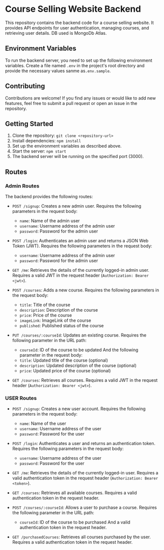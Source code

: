 # Course Selling Website Backend

This repository contains the backend code for a course selling website. It provides API endpoints for user authentication, managing courses, and retrieving user details.
DB used is MongoDb Atlas.
## Environment Variables

To run the backend server, you need to set up the following environment variables. Create a file named `.env` in the project's root directory and provide the necessary values sanme as`.env.sample`.

## Contributing

Contributions are welcome! If you find any issues or would like to add new features, feel free to submit a pull request or open an issue in the repository.

## Getting Started

1. Clone the repository: `git clone <repository-url>`
2. Install dependencies: `npm install`
3. Set up the environment variables as described above.
4. Start the server: `npm start`
5. The backend server will be running on the specified port (3000).

## Routes

### Admin Routes

The backend provides the following routes:

- `POST /signup`: Creates a new admin user. Requires the following parameters in the request body:
  - `name`: Name of the admin user
  - `username`: Username address of the admin user
  - `password`: Password for the admin user

- `POST /login`: Authenticates an admin user and returns a JSON Web Token (JWT). Requires the following parameters in the request body:
  - `username`: Username address of the admin user
  - `password`: Password for the admin user

- `GET /me`: Retrieves the details of the currently logged-in admin user. Requires a valid JWT in the request header (`Authorization: Bearer <jwt>`).

- `POST /courses`: Adds a new course. Requires the following parameters in the request body:
  - `title`: Title of the course
  - `description`: Description of the course
  - `price`: Price of the course
  - `imageLink`: ImageLink of the course
  - `published`: Published status of the course

- `PUT /courses/:courseId`: Updates an existing course. Requires the following parameter in the URL path:
  - `courseId`: ID of the course to be updated
  And the following parameter in the request body:
  - `title`: Updated title of the course (optional)
  - `description`: Updated description of the course (optional)
  - `price`: Updated price of the course (optional)

- `GET /courses`: Retrieves all courses. Requires a valid JWT in the request header (`Authorization: Bearer <jwt>`).

### USER Routes

- `POST /signup`: Creates a new user account. Requires the following parameters in the request body:
  - `name`: Name of the user
  - `username`: Username address of the user
  - `password`: Password for the user

- `POST /login`: Authenticates a user and returns an authentication token. Requires the following parameters in the request body:
  - `username`: Username address of the user
  - `password`: Password for the user

- `GET /me`: Retrieves the details of the currently logged-in user. Requires a valid authentication token in the request header (`Authorization: Bearer <token>`).

- `GET /courses`: Retrieves all available courses. Requires a valid authentication token in the request header.

- `POST /courses/:courseId`: Allows a user to purchase a course. Requires the following parameter in the URL path:
  - `courseId`: ID of the course to be purchased
  And a valid authentication token in the request header.

- `GET /purchasedCourses`: Retrieves all courses purchased by the user. Requires a valid authentication token in the request header.